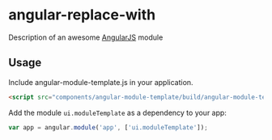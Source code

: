 angular-replace-with
====================

Description of an awesome [AngularJS](http://angularjs.org) module

Usage
-----
Include angular-module-template.js in your application.

```html
<script src="components/angular-module-template/build/angular-module-template.js"></script>
```

Add the module `ui.moduleTemplate` as a dependency to your app:

```js
var app = angular.module('app', ['ui.moduleTemplate']);
```
